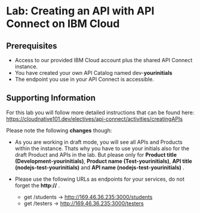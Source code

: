 # Lab: Creating an API with API Connect on IBM Cloud

## Prerequisites

- Access to our provided IBM Cloud account plus the shared API Connect instance.
- You have created your own API Catalog named dev-**yourinitials**
- The endpoint you use in your API Connect is accessible.

## Supporting Information

For this lab you will follow more detailed instructions that can be found here:
https://cloudnative101.dev/electives/api-connect/activities/creatingAPIs

Please note the following **changes** though:

- As you are working in draft mode, you will see all APIs and Products within the instance. Thats why you have to use your initials also for the draft Product and APIs in the lab. But please only for **Product title (Development-yourinitials)**, **Product name (Test-yourinitials)**, **API title (nodejs-test-yourinitials)** and **API name (nodejs-test-yourinitials)** .

- Please use the following URLs as endpoints for your services, do not forget the **http://** .
  - get /students -> http://169.46.36.235:3000/students
  - get /testers -> http://169.46.36.235:3000/testers
